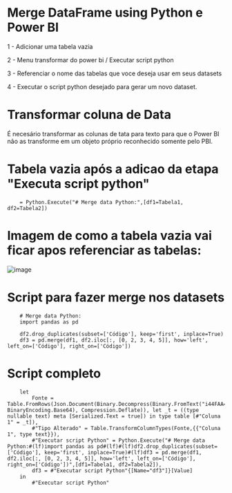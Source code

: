 # Merge DataFrame using Python e Power BI
1 - Adicionar uma tabela vazia

2 - Menu transformar do power bi /  Executar script python

3 - Referenciar o nome das tabelas que voce deseja usar em seus datasets

4 - Executar o script python desejado para gerar um novo dataset.


# Transformar coluna de Data
É necesário transformar as colunas de tata para texto para que o Power BI não as transforme em um objeto próprio reconhecido somente pelo PBI.

# Tabela vazia após a adicao da etapa "Executa script python"
        = Python.Execute("# Merge data Python:",[df1=Tabela1, df2=Tabela2])

# Imagem de como a tabela vazia vai ficar apos referenciar as tabelas:
![image](https://user-images.githubusercontent.com/49626719/173365663-dfb365a4-a306-4f6c-84ef-e60ee5ae130f.png)


# Script para fazer merge nos datasets
        # Merge data Python:
        import pandas as pd

        df2.drop_duplicates(subset=['Código'], keep='first', inplace=True)
        df3 = pd.merge(df1, df2.iloc[:, [0, 2, 3, 4, 5]], how='left', left_on=['Código'], right_on=['Código'])
        
# Script completo
        let
            Fonte = Table.FromRows(Json.Document(Binary.Decompress(Binary.FromText("i44FAA==", BinaryEncoding.Base64), Compression.Deflate)), let _t = ((type nullable text) meta [Serialized.Text = true]) in type table [#"Coluna 1" = _t]),
            #"Tipo Alterado" = Table.TransformColumnTypes(Fonte,{{"Coluna 1", type text}}),
            #"Executar script Python" = Python.Execute("# Merge data Python:#(lf)import pandas as pd#(lf)#(lf)df2.drop_duplicates(subset=['Código'], keep='first', inplace=True)#(lf)df3 = pd.merge(df1, df2.iloc[:, [0, 2, 3, 4, 5]], how='left', left_on=['Código'], right_on=['Código'])",[df1=Tabela1, df2=Tabela2]),
            df3 = #"Executar script Python"{[Name="df3"]}[Value]
        in
            #"Executar script Python"
